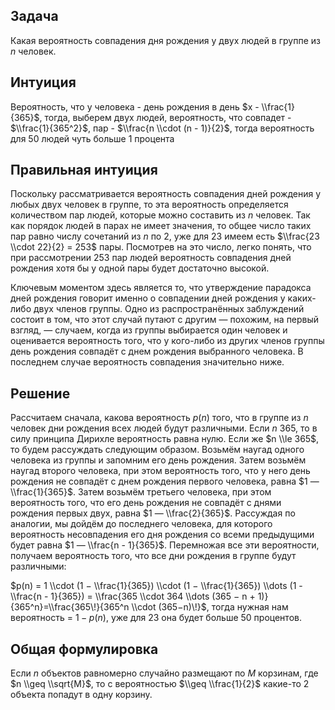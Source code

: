 ## Задача

Какая вероятность совпадения дня рождения у двух людей в группе из $n$
человек.

## Интуиция

Вероятность, что у человека - день рождения в день $x - \\frac{1}{365}$,
тогда, выберем двух людей, вероятность, что совпадет -
$\\frac{1}{365^2}$, пар - $\\frac{n \\cdot (n - 1)}{2}$, тогда
вероятность для 50 людей чуть больше 1 процента

## Правильная интуиция

Поскольку рассматривается вероятность совпадения дней рождения у любых
двух человек в группе, то эта вероятность определяется количеством пар
людей, которые можно составить из $n$ человек. Так как порядок людей в
парах не имеет значения, то общее число таких пар равно числу
сочетаний из $n$ по 2, уже для 23 имеем есть $\\frac{23 \\cdot
22}{2} = 253$ пары. Посмотрев на это число, легко понять, что при
рассмотрении 253 пар людей вероятность совпадения дней рождения
хотя бы у одной пары будет достаточно высокой.

Ключевым моментом здесь является то, что утверждение парадокса дней
рождения говорит именно о совпадении дней рождения у каких-либо
двух членов группы. Одно из распространённых заблуждений состоит в
том, что этот случай путают с другим — похожим, на первый взгляд, —
случаем, когда из группы выбирается один человек и оценивается
вероятность того, что у кого-либо из других членов группы день
рождения совпадёт с днем рождения выбранного человека. В последнем
случае вероятность совпадения значительно ниже.

## Решение

Рассчитаем сначала, какова вероятность $p(n)$ того, что в группе из $n$
человек дни рождения всех людей будут различными. Если $n \> 365$, то в
силу принципа Дирихле вероятность равна нулю. Если же $n \\le 365$, то
будем рассуждать следующим образом. Возьмём наугад одного человека из
группы и запомним его день рождения. Затем возьмём наугад второго
человека, при этом вероятность того, что у него день рождения не
совпадёт с днем рождения первого человека, равна $1 — \\frac{1}{365}$.
Затем возьмём третьего человека, при этом вероятность того, что его день
рождения не совпадёт с днями рождения первых двух, равна $1 —
\\frac{2}{365}$. Рассуждая по аналогии, мы дойдём до последнего
человека, для которого вероятность несовпадения его дня рождения
со всеми предыдущими будет равна $1 — \\frac{n - 1}{365}$. Перемножая
все эти вероятности, получаем вероятность того, что все дни рождения
в группе будут различными:

$p(n) = 1 \\cdot (1 − \\frac{1}{365}) \\cdot (1 − \\frac{1}{365}) \\dots
(1 - \\frac{n - 1}{365}) = \\frac{365 \\cdot 364 \\dots (365 − n +
1)}{365^n}=\\frac{365\!}{365^n \\cdot (365−n)\!}$, тогда нужная нам
вероятность = $1 - p(n)$, уже для 23 она будет больше 50 процентов.

## Общая формулировка

Если $n$ объектов равномерно случайно размещают по $M$ корзинам, где $n
\\geq \\sqrt{M}$, то с вероятностью $\\geq \\frac{1}{2}$ какие-то 2
объекта попадут в одну корзину.
